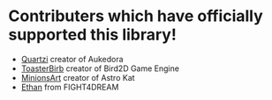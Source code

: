 # Contributers which have officially supported this library!

- [Quartzi](https://www.aukedora.com) creator of Aukedora
- [ToasterBirb](https://github.com/Toasterbirb) creator of Bird2D Game Engine
- [MinionsArt](https://twitter.com/minionsart) creator of Astro Kat
- [Ethan](https://www.fight4dream.com/) from FIGHT4DREAM
